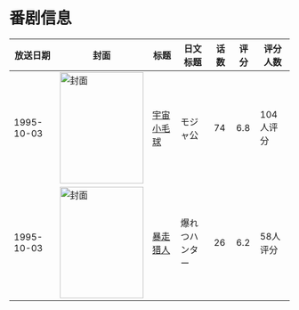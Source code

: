 # 番剧信息

|放送日期|封面|标题|日文标题|话数|评分|评分人数|
|---|---|---|---|---|---|---|
|1995-10-03|<img src="//lain.bgm.tv/pic/cover/c/d2/a2/2220_jXUA5.jpg" alt="封面" style="width:150px;height:200px;object-fit:cover;">|[宇宙小毛球](https://bangumi.tv/subject/2220)|モジャ公|74|6.8|104人评分|
|1995-10-03|<img src="//lain.bgm.tv/pic/cover/c/6c/be/47218_4X434.jpg" alt="封面" style="width:150px;height:200px;object-fit:cover;">|[暴走猎人](https://bangumi.tv/subject/47218)|爆れつハンター|26|6.2|58人评分|
